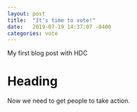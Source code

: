 ```yaml
---
layout: post
title:  "It's time to vote!"
date:   2019-07-19 14:37:07 -0400
categories: vote
---
```


My first blog post with HDC

# Heading

Now we need to get people to take action.
